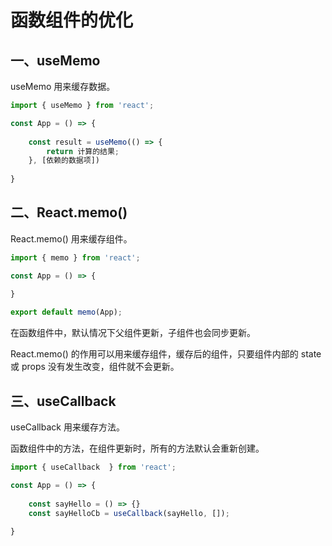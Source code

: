 # 函数组件的优化

## 一、useMemo

useMemo 用来缓存数据。

```js
import { useMemo } from 'react';

const App = () => {
    
    const result = useMemo(() => {
        return 计算的结果;
    }, [依赖的数据项])
    
}
```

## 二、React.memo()

React.memo() 用来缓存组件。

```jsx
import { memo } from 'react';

const App = () => {
    
}

export default memo(App);
```

在函数组件中，默认情况下父组件更新，子组件也会同步更新。

React.memo() 的作用可以用来缓存组件，缓存后的组件，只要组件内部的 state 或 props 没有发生改变，组件就不会更新。

## 三、useCallback

useCallback 用来缓存方法。

函数组件中的方法，在组件更新时，所有的方法默认会重新创建。

```jsx
import { useCallback  } from 'react';

const App = () => {
    
    const sayHello = () => {}
    const sayHelloCb = useCallback(sayHello, []);
    
}
```



